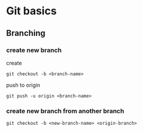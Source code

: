# Git basics

## Branching

### create new branch
create
```
git checkout -b <branch-name>
```
push to origin
```
git push -u origin <branch-name>
```

### create new branch from another branch
```
git checkout -b <new-branch-name> <origin-branch>
```
